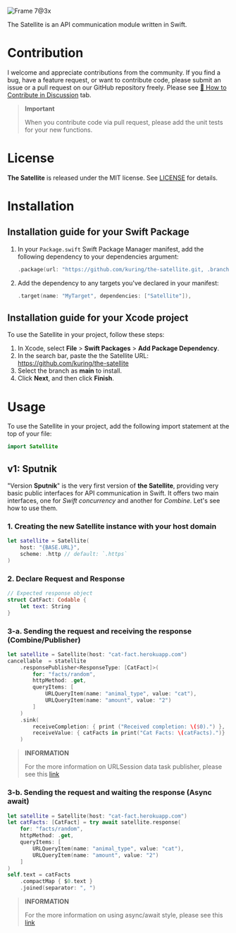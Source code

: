 ![Frame 7@3x](https://user-images.githubusercontent.com/53814741/231978905-e0540fc8-1ea9-4beb-b088-357778092e66.png)

The Satellite is an API communication module written in Swift.

# Contribution

I welcome and appreciate contributions from the community. If you find a bug, have a feature request, or want to contribute code, please submit an issue or a pull request on our GitHub repository freely.
Please see [💪 How to Contribute in Discussion](https://github.com/kuring/the-satellite/discussions/1) tab.

> **Important**
>
> When you contribute code via pull request, please add the unit tests for your new functions.

# License
**The Satellite** is released under the MIT license. See [LICENSE](https://github.com/kuring/the-satellite/blob/main/LICENSE) for details.

# Installation

## Installation guide for your Swift Package
1. In your `Package.swift` Swift Package Manager manifest, add the following dependency to your dependencies argument:
    ```swift
    .package(url: "https://github.com/kuring/the-satellite.git, .branch("main")),
    ```
2. Add the dependency to any targets you've declared in your manifest:
    ```swift
    .target(name: "MyTarget", dependencies: ["Satellite"]),
    ```

## Installation guide for your Xcode project
To use the Satellite in your project, follow these steps:

1. In Xcode, select **File** > **Swift Packages** > **Add Package Dependency**.
2. In the search bar, paste the the Satellite URL: https://github.com/kuring/the-satellite
3. Select the branch as **main** to install.
4. Click **Next**, and then click **Finish**.

# Usage

To use the Satellite in your project, add the following import statement at the top of your file:

```swift
import Satellite
```

## v1: Sputnik

"Version **Sputnik**" is the very first version of **the Satellite**, providing very basic public interfaces for API communication in Swift. It offers two main interfaces, one for *Swift concurrency* and another for *Combine*. Let's see how to use them.

### 1. Creating the new Satellite instance with your host domain
```swift
let satellite = Satellite(
    host: "{BASE.URL}",
    scheme: .http // default: `.https`
)
```

### 2. Declare Request and Response
```swift
// Expected response object
struct CatFact: Codable {
    let text: String
}
```

### 3-a. Sending the request and receiving the response (Combine/Publisher)
```swift
let satellite = Satellite(host: "cat-fact.herokuapp.com")
cancellable  = statellite
    .responsePublisher<ResponseType: [CatFact]>(
        for: "facts/random",
        httpMethod: .get,
        queryItems: [
            URLQueryItem(name: "animal_type", value: "cat"),
            URLQueryItem(name: "amount", value: "2")
        ]
    )
    .sink(
        receiveCompletion: { print ("Received completion: \($0).") },
        receiveValue: { catFacts in print("Cat Facts: \(catFacts).")}
    )
```

> **INFORMATION** 
>
> For the more information on URLSession data task publisher, please see this [link](https://developer.apple.com/documentation/foundation/urlsession/processing_url_session_data_task_results_with_combine)

### 3-b. Sending the request and waiting the response (Async await)
```swift
let satellite = Satellite(host: "cat-fact.herokuapp.com")
let catFacts: [CatFact] = try await satellite.response(
    for: "facts/random",
    httpMethod: .get,
    queryItems: [
        URLQueryItem(name: "animal_type", value: "cat"),
        URLQueryItem(name: "amount", value: "2")
    ]
)
self.text = catFacts
    .compactMap { $0.text }
    .joined(separator: ", ")
```

> **INFORMATION** 
> 
> For the more information on using async/await style, please see this [link](https://developer.apple.com/documentation/swift/updating_an_app_to_use_swift_concurrency)